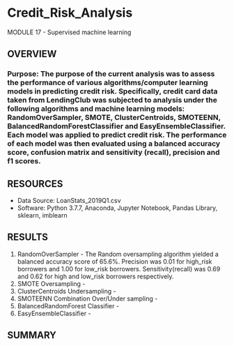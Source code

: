# Credit_Risk_Analysis
MODULE 17 - Supervised machine learning

## OVERVIEW
  ### Purpose:  The purpose of the current analysis was to assess the performance of various algorithms/computer learning models in predicting credit risk.  Specifically, credit card data taken from LendingClub was subjected to analysis under the following algorithms and machine learning models:  RandomOverSampler, SMOTE, ClusterCentroids, SMOTEENN, BalancedRandomForestClassifier and EasyEnsembleClassifier.  Each model was applied to predict credit risk.  The performance of each model was then evaluated using a balanced accuracy score, confusion matrix and sensitivity (recall), precision and f1 scores.

## RESOURCES
  - Data Source: LoanStats_2019Q1.csv
  - Software:  Python 3.7.7, Anaconda, Jupyter Notebook, Pandas Library, sklearn, imblearn 

## RESULTS
  1. RandomOverSampler - The Random oversampling algorithm yielded a balanced accuracy score of 65.6%.  Precision was 0.01 for high_risk borrowers and 1.00 for low_risk borrowers.  Sensitivity(recall) was 0.69 and 0.62 for high and low_risk borrowers respectively.
  3. SMOTE Oversampling -  
  4. ClusterCentroids Undersampling - 
  5. SMOTEENN Combination Over/Under sampling - 
  6. BalancedRandomForest Classifier - 
  7. EasyEnsembleClassifier - 

## SUMMARY

